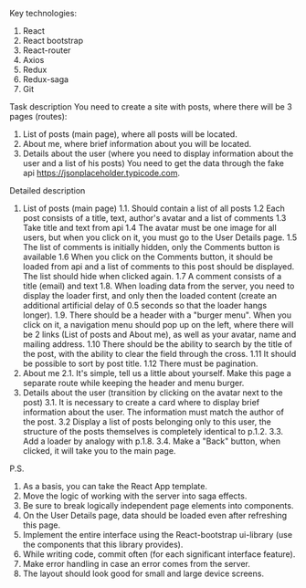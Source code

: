 Key technologies:
1. React
2. React bootstrap
3. React-router
4. Axios
5. Redux
6. Redux-saga
7. Git

Task description
You need to create a site with posts, where there will be 3 pages (routes):
1. List of posts (main page), where all posts will be located.
2. About me, where brief information about you will be located.
3. Details about the user (where you need to display information about the user and a list of his posts)
You need to get the data through the fake api https://jsonplaceholder.typicode.com.

Detailed description
1. List of posts (main page)
1.1. Should contain a list of all posts
1.2 Each post consists of a title, text, author's avatar and a list of comments
1.3 Take title and text from api
1.4 The avatar must be one image for all users, but when you click on it, you must go to the User Details page.
1.5 The list of comments is initially hidden, only the Comments button is available
1.6 When you click on the Comments button, it should be loaded from api and a list of comments to this post should be displayed. The list should hide when clicked again.
1.7 A comment consists of a title (email) and text
1.8. When loading data from the server, you need to display the loader first, and only then the loaded content (create an additional artificial delay of 0.5 seconds so that the loader hangs longer).
1.9. There should be a header with a "burger menu". When you click on it, a navigation menu should pop up on the left, where there will be 2 links (List of posts and About me), as well as your avatar, name and mailing address.
1.10 There should be the ability to search by the title of the post, with the ability to clear the field through the cross.
1.11 It should be possible to sort by post title.
1.12 There must be pagination.
2. About me
2.1. It's simple, tell us a little about yourself. Make this page a separate route while keeping the header and menu burger.
3. Details about the user (transition by clicking on the avatar next to the post)
3.1. It is necessary to create a card where to display brief information about the user. The information must match the author of the post.
3.2 Display a list of posts belonging only to this user, the structure of the posts themselves is completely identical to p.1.2.
3.3. Add a loader by analogy with p.1.8.
3.4. Make a "Back" button, when clicked, it will take you to the main page.

P.S.
1. As a basis, you can take the React App template.
2. Move the logic of working with the server into saga effects.
3. Be sure to break logically independent page elements into components.
4. On the User Details page, data should be loaded even after refreshing this page.
5. Implement the entire interface using the React-bootstrap ui-library (use the components that this library provides).
6. While writing code, commit often (for each significant interface feature).
7. Make error handling in case an error comes from the server.
8. The layout should look good for small and large device screens.
